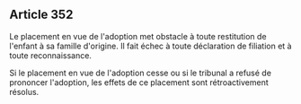 Article 352
----
Le placement en vue de l'adoption met obstacle à toute restitution de l'enfant à
sa famille d'origine. Il fait échec à toute déclaration de filiation et à toute
reconnaissance.

Si le placement en vue de l'adoption cesse ou si le tribunal a refusé de
prononcer l'adoption, les effets de ce placement sont rétroactivement résolus.
